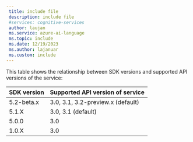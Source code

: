 ```yaml
---
 title: include file
 description: include file
 #services: cognitive-services
 author: laujan
 ms.service: azure-ai-language
 ms.topic: include
 ms.date: 12/19/2023
 ms.author: lajanuar
 ms.custom: include
---
```


This table shows the relationship between SDK versions and supported API versions of the service:

|SDK version  |Supported API version of service  |
|---------|---------|
|5.2-beta.x     | 3.0, 3.1, 3.2-preview.x (default)       |
|5.1.X     | 3.0, 3.1 (default)       |
|5.0.0    | 3.0       |
|1.0.X    | 3.0      |
